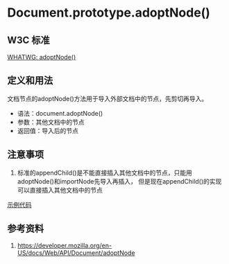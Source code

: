 # Document.prototype.adoptNode()

## W3C 标准
[WHATWG: adoptNode()](https://dom.spec.whatwg.org/#dom-document-adoptnode)

## 定义和用法
文档节点的adoptNode()方法用于导入外部文档中的节点，先剪切再导入。

- 语法：document.adoptNode()
- 参数：其他文档中的节点
- 返回值：导入后的节点

## 注意事项
1. 标准的appendChild()是不能直接插入其他文档中的节点，只能用adoptNode()和importNode先导入再插入，
    但是现在appendChild()的实现可以直接插入其他文档中的节点
    
[示例代码](./adoptNode().html)

## 参考资料
1. https://developer.mozilla.org/en-US/docs/Web/API/Document/adoptNode